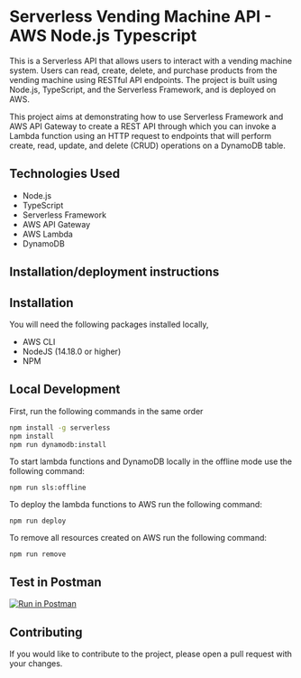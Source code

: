 # Serverless Vending Machine API - AWS Node.js Typescript

This is a Serverless API that allows users to interact with a vending machine system. Users can read, create, delete, and purchase products from the vending machine using RESTful API endpoints. The project is built using Node.js, TypeScript, and the Serverless Framework, and is deployed on AWS.

This project aims at demonstrating how to use Serverless Framework and AWS API Gateway to create a REST API through which you can invoke a Lambda function using an HTTP request to endpoints that will perform create, read, update, and delete (CRUD) operations on a DynamoDB table. 

## Technologies Used

- Node.js
- TypeScript
- Serverless Framework
- AWS API Gateway
- AWS Lambda
- DynamoDB

## Installation/deployment instructions

## Installation

You will need the following packages installed locally,

- AWS CLI
- NodeJS (14.18.0 or higher)
- NPM

## Local Development

First, run the following commands in the same order

```bash
npm install -g serverless
npm install
npm run dynamodb:install
```

To start lambda functions and DynamoDB locally in the offline mode use the following command:

`npm run sls:offline`

To deploy the lambda functions to AWS run the following command:

`npm run deploy`

To remove all resources created on AWS run the following command:

`npm run remove`

## Test in Postman

[![Run in Postman](https://run.pstmn.io/button.svg)](https://god.gw.postman.com/run-collection/12743195-c5a465cf-fe98-4a35-b733-acbfe3d4f5db?action=collection%2Ffork&collection-url=entityId%3D12743195-c5a465cf-fe98-4a35-b733-acbfe3d4f5db%26entityType%3Dcollection%26workspaceId%3D4f515dc9-038a-44f7-a0f9-72e789044fdb)

## Contributing

If you would like to contribute to the project, please open a pull request with your changes.
